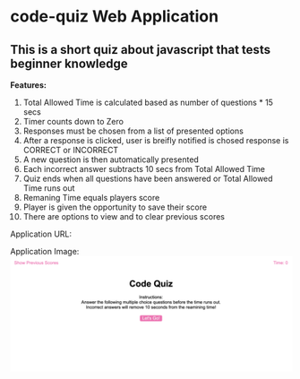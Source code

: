 # code-quiz Web Application

## This is a short quiz about javascript that tests beginner knowledge

**Features:**
1. Total Allowed Time is calculated based as number of questions * 15 secs
2. Timer counts down to Zero
3. Responses must be chosen from a list of presented options
4. After a response is clicked, user is breifly notified is chosed response is CORRECT or INCORRECT
5. A new question is then automatically presented
6. Each incorrect answer subtracts 10 secs from Total Allowed Time
7. Quiz ends when all questions have been answered or Total Allowed Time runs out
8. Remaning Time equals players score
9. Player is given the opportunity to save their score
10. There are options to view and to clear previous scores

Application URL: 

Application Image: ![Code Quiz Screenshot](assets/images/code_quiz.png "Code Quiz Screenshot")
